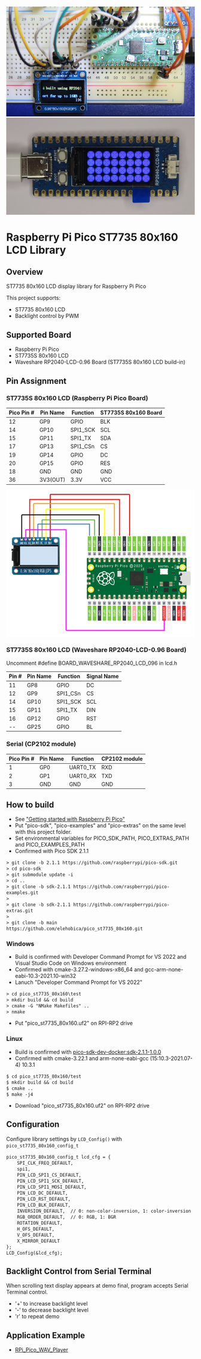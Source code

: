 ![ST7735 Test](doc/pico_st7735_80x160_breadboard.jpg)
![waveshare_rp2040_lcd_096](doc/waveshare_rp2040-lcd-096.jpg)

# Raspberry Pi Pico ST7735 80x160 LCD Library

## Overview
ST7735 80x160 LCD display library for Raspberry Pi Pico

This project supports:
* ST7735 80x160 LCD
* Backlight control by PWM

## Supported Board
* Raspberry Pi Pico
* ST7735S 80x160 LCD
* Waveshare RP2040-LCD-0.96 Board (ST7735S 80x160 LCD build-in)

## Pin Assignment
### ST7735S 80x160 LCD (Raspberry Pi Pico Board)

| Pico Pin # | Pin Name | Function | ST7735S 80x160 Board |
----|----|----|----
|12 | GP9 | GPIO | BLK |
|14 | GP10 | SPI1_SCK | SCL |
|15 | GP11 | SPI1_TX | SDA |
|17 | GP13 | SPI1_CSn | CS |
|19 | GP14 | GPIO | DC |
|20 | GP15 | GPIO | RES |
| 18 | GND | GND | GND |
| 36 | 3V3(OUT) | 3.3V | VCC |

![ST7735S_schematic](doc/pico_st7735_80x160_schematic.png)

### ST7735S 80x160 LCD (Waveshare RP2040-LCD-0.96 Board)

Uncomment #define BOARD_WAVESHARE_RP2040_LCD_096 in lcd.h

| Pin # | Pin Name | Function | Signal Name |
----|----|----|----
|11 | GP8 | GPIO | DC |
|12 | GP9 | SPI1_CSn | CS |
|14 | GP10 | SPI1_SCK | SCL |
|15 | GP11 | SPI1_TX | DIN |
|16 | GP12 | GPIO | RST |
|-- | GP25 | GPIO | BL |

### Serial (CP2102 module)
| Pico Pin # | Pin Name | Function | CP2102 module |
----|----|----|----
|  1 | GP0 | UART0_TX | RXD |
|  2 | GP1 | UART0_RX | TXD |
|  3 | GND | GND | GND |

## How to build
* See ["Getting started with Raspberry Pi Pico"](https://datasheets.raspberrypi.org/pico/getting-started-with-pico.pdf)
* Put "pico-sdk", "pico-examples" and "pico-extras" on the same level with this project folder.
* Set environmental variables for PICO_SDK_PATH, PICO_EXTRAS_PATH and PICO_EXAMPLES_PATH
* Confirmed with Pico SDK 2.1.1
```
> git clone -b 2.1.1 https://github.com/raspberrypi/pico-sdk.git
> cd pico-sdk
> git submodule update -i
> cd ..
> git clone -b sdk-2.1.1 https://github.com/raspberrypi/pico-examples.git
>
> git clone -b sdk-2.1.1 https://github.com/raspberrypi/pico-extras.git
>
> git clone -b main https://github.com/elehobica/pico_st7735_80x160.git
```
### Windows
* Build is confirmed with Developer Command Prompt for VS 2022 and Visual Studio Code on Windows environment
* Confirmed with cmake-3.27.2-windows-x86_64 and gcc-arm-none-eabi-10.3-2021.10-win32
* Lanuch "Developer Command Prompt for VS 2022"
```
> cd pico_st7735_80x160\test
> mkdir build && cd build
> cmake -G "NMake Makefiles" ..
> nmake
```
* Put "pico_st7735_80x160.uf2" on RPI-RP2 drive
### Linux
* Build is confirmed with [pico-sdk-dev-docker:sdk-2.1.1-1.0.0]( https://hub.docker.com/r/elehobica/pico-sdk-dev-docker)
* Confirmed with cmake-3.22.1 and arm-none-eabi-gcc (15:10.3-2021.07-4) 10.3.1
```
$ cd pico_st7735_80x160/test
$ mkdir build && cd build
$ cmake ..
$ make -j4
```
* Download "pico_st7735_80x160.uf2" on RPI-RP2 drive

## Configuration
Configure library settings by `LCD_Config()` with `pico_st7735_80x160_config_t`

```
pico_st7735_80x160_config_t lcd_cfg = {
    SPI_CLK_FREQ_DEFAULT,
    spi1,
    PIN_LCD_SPI1_CS_DEFAULT,
    PIN_LCD_SPI1_SCK_DEFAULT,
    PIN_LCD_SPI1_MOSI_DEFAULT,
    PIN_LCD_DC_DEFAULT,
    PIN_LCD_RST_DEFAULT,
    PIN_LCD_BLK_DEFAULT,
    INVERSION_DEFAULT,  // 0: non-color-inversion, 1: color-inversion
    RGB_ORDER_DEFAULT,  // 0: RGB, 1: BGR
    ROTATION_DEFAULT,
    H_OFS_DEFAULT,
    V_OFS_DEFAULT,
    X_MIRROR_DEFAULT
};
LCD_Config(&lcd_cfg);
```

## Backlight Control from Serial Terminal
When scrolling text display appears at demo final, program accepts Serial Terminal control.
* '+' to increase backlight level
* '-' to decrease backlight level
* 'r' to repeat demo

## Application Example
* [RPi_Pico_WAV_Player](https://github.com/elehobica/RPi_Pico_WAV_Player)
